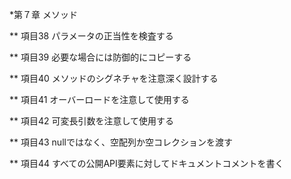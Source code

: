 *第７章 メソッド

** 項目38 パラメータの正当性を検査する

** 項目39 必要な場合には防御的にコピーする

** 項目40 メソッドのシグネチャを注意深く設計する

** 項目41 オーバーロードを注意して使用する

** 項目42 可変長引数を注意して使用する

** 項目43 nullではなく、空配列か空コレクションを渡す

** 項目44 すべての公開API要素に対してドキュメントコメントを書く

